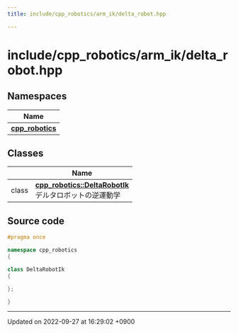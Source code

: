 ```yaml
---
title: include/cpp_robotics/arm_ik/delta_robot.hpp

---
```


# include/cpp_robotics/arm_ik/delta_robot.hpp



## Namespaces

| Name           |
| -------------- |
| **[cpp_robotics](/cpp_robotics/doxybook/Namespaces/namespacecpp__robotics/)**  |

## Classes

|                | Name           |
| -------------- | -------------- |
| class | **[cpp_robotics::DeltaRobotIk](/cpp_robotics/doxybook/Classes/classcpp__robotics_1_1DeltaRobotIk/)** <br>デルタロボットの逆運動学  |




## Source code

```cpp
#pragma once

namespace cpp_robotics
{

class DeltaRobotIk
{

};

}
```


-------------------------------

Updated on 2022-09-27 at 16:29:02 +0900
